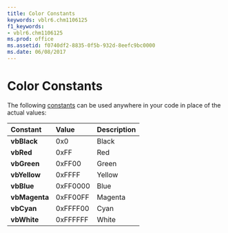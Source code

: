 ```yaml
---
title: Color Constants
keywords: vblr6.chm1106125
f1_keywords:
- vblr6.chm1106125
ms.prod: office
ms.assetid: f0740df2-8835-0f5b-932d-8eefc9bc0000
ms.date: 06/08/2017
---
```



# Color Constants

The following [constants](../../Glossary/vbe-glossary.md#constant) can be used anywhere in your code in place of the actual values:



|**Constant**|**Value**|**Description**|
|:-----|:-----|:-----|
|**vbBlack**|0x0|Black|
|**vbRed**|0xFF|Red|
|**vbGreen**|0xFF00|Green|
|**vbYellow**|0xFFFF|Yellow|
|**vbBlue**|0xFF0000|Blue|
|**vbMagenta**|0xFF00FF|Magenta|
|**vbCyan**|0xFFFF00|Cyan|
|**vbWhite**|0xFFFFFF|White|

